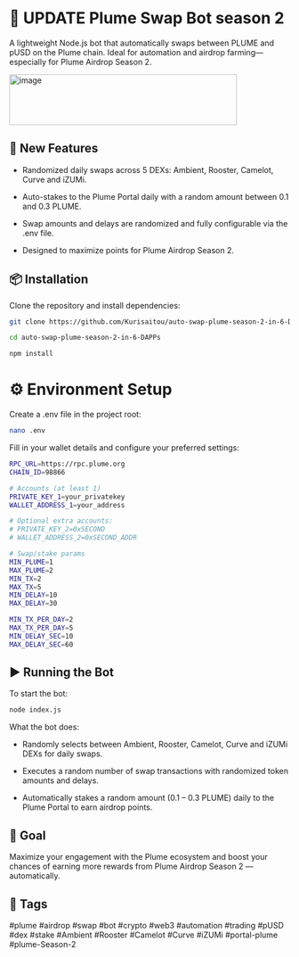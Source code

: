 # 🔄 UPDATE Plume Swap Bot season 2
A lightweight Node.js bot that automatically swaps between PLUME and pUSD on the Plume chain. Ideal for automation and airdrop farming—especially for Plume Airdrop Season 2.

<img width="409" height="91" alt="image" src="https://github.com/user-attachments/assets/5fea628c-817f-4098-a246-6d3981fb1a61" />

## 🚀 New Features
- Randomized daily swaps across 5 DEXs: Ambient, Rooster, Camelot, Curve and iZUMi.
  
- Auto-stakes to the Plume Portal daily with a random amount between 0.1 and 0.3 PLUME.
  
- Swap amounts and delays are randomized and fully configurable via the .env file.

- Designed to maximize points for Plume Airdrop Season 2.

## 📦 Installation
Clone the repository and install dependencies:

```bash
git clone https://github.com/Kurisaitou/auto-swap-plume-season-2-in-6-DAPPs.git
```
```bash
cd auto-swap-plume-season-2-in-6-DAPPs
```
```bash
npm install
```

# ⚙️ Environment Setup
Create a .env file in the project root:
```bash
nano .env
```
Fill in your wallet details and configure your preferred settings:
```bash
RPC_URL=https://rpc.plume.org
CHAIN_ID=98866

# Accounts (at least 1)
PRIVATE_KEY_1=your_privatekey
WALLET_ADDRESS_1=your_address

# Optional extra accounts:
# PRIVATE_KEY_2=0xSECOND
# WALLET_ADDRESS_2=0xSECOND_ADDR

# Swap/stake params
MIN_PLUME=1
MAX_PLUME=2
MIN_TX=2
MAX_TX=5
MIN_DELAY=10
MAX_DELAY=30

MIN_TX_PER_DAY=2
MAX_TX_PER_DAY=5
MIN_DELAY_SEC=10
MAX_DELAY_SEC=60
```

## ▶️ Running the Bot
To start the bot:
```bash
node index.js
```
What the bot does:

- Randomly selects between Ambient, Rooster, Camelot, Curve and iZUMi DEXs for daily swaps.

- Executes a random number of swap transactions with randomized token amounts and delays.

- Automatically stakes a random amount (0.1 – 0.3 PLUME) daily to the Plume Portal to earn airdrop points.

## 🎯 Goal
Maximize your engagement with the Plume ecosystem and boost your chances of earning more rewards from Plume Airdrop Season 2 — automatically.

## 🔖 Tags
#plume #airdrop #swap #bot #crypto #web3 #automation #trading #pUSD #dex #stake #Ambient #Rooster #Camelot #Curve #iZUMi #portal-plume #plume-Season-2
